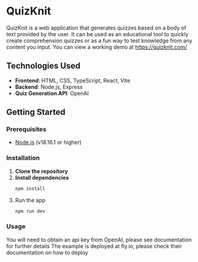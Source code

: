 # QuizKnit

QuizKnit is a web application that generates quizzes based on a body of text provided by the user. It can be used as an educational tool to quickly create comprehension quizzes or as a fun way to test knowledge from any content you input. You can view a working demo at https://quizknit.com/

## Technologies Used

- **Frontend**: HTML, CSS, TypeScript, React, Vite
- **Backend**: Node.js, Express
- **Quiz Generation API**: OpenAI
  
## Getting Started

### Prerequisites

- [Node.js](https://nodejs.org/) (v18.16.1 or higher)

### Installation

1. **Clone the repository**
2. **Install dependencies**
   ```bash
   npm install
3. Run the app
    ```bash
    npm run dev

### Usage

You will need to obtain an api key from OpenAI, please see documentation for further details
The example is deployed at fly.io, please check their documentation on how to deploy